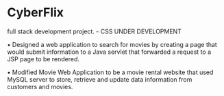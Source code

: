 # CyberFlix
full stack development project. - CSS UNDER DEVELOPMENT

• Designed a web application to search for movies by creating a page that would submit
information to a Java servlet that forwarded a request to a JSP page to be rendered.


• Modified Movie Web Application to be a movie rental website that used MySQL server to
store, retrieve and update data information from customers and movies.
